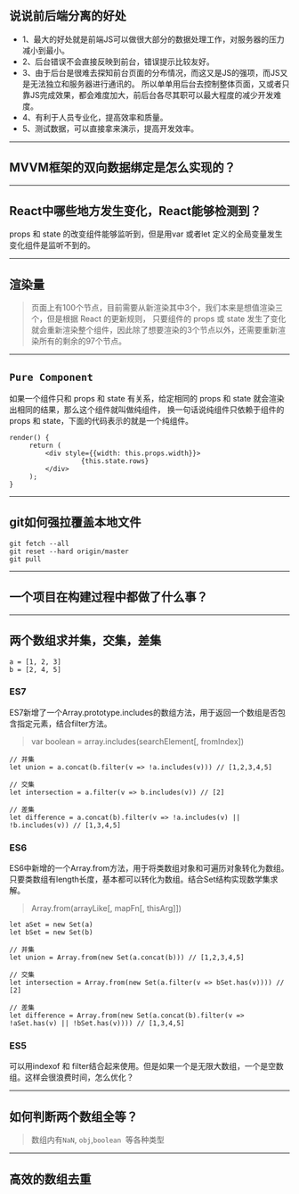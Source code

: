 ## 说说前后端分离的好处

- 1、最大的好处就是前端JS可以做很大部分的数据处理工作，对服务器的压力减小到最小。
- 2、后台错误不会直接反映到前台，错误提示比较友好。
- 3、由于后台是很难去探知前台页面的分布情况，而这又是JS的强项，而JS又是无法独立和服务器进行通讯的。
所以单单用后台去控制整体页面，又或者只靠JS完成效果，都会难度加大，前后台各尽其职可以最大程度的减少开发难度。
- 4、有利于人员专业化，提高效率和质量。
- 5、测试数据，可以直接拿来演示，提高开发效率。


- - -
## MVVM框架的双向数据绑定是怎么实现的？


- - -
## React中哪些地方发生变化，React能够检测到？
props 和 state 的改变组件能够监听到，但是用var 或者let 定义的全局变量发生变化组件是监听不到的。

- - -
## 渲染量
> 页面上有100个节点，目前需要从新渲染其中3个，我们本来是想值渲染三个，但是根据 React 的更新规则，
> 只要组件的 props 或 state 发生了变化就会重新渲染整个组件，因此除了想要渲染的3个节点以外，还需要重新渲染所有的剩余的97个节点。

- - -
## `Pure Component`

如果一个组件只和 props 和 state 有关系，给定相同的 props 和 state 就会渲染出相同的结果，那么这个组件就叫做纯组件，
换一句话说纯组件只依赖于组件的 props 和 state，下面的代码表示的就是一个纯组件。

    render() {
         return (
             <div style={{width: this.props.width}}>
                      {this.state.rows}
             </div>
         );
    }

- - -
## git如何强拉覆盖本地文件
    git fetch --all
    git reset --hard origin/master
    git pull

- - -
## 一个项目在构建过程中都做了什么事？


- - -
## 两个数组求并集，交集，差集

    a = [1, 2, 3]
    b = [2, 4, 5]

### ES7
ES7新增了一个Array.prototype.includes的数组方法，用于返回一个数组是否包含指定元素，结合filter方法。

> var boolean = array.includes(searchElement[, fromIndex])

    // 并集
    let union = a.concat(b.filter(v => !a.includes(v))) // [1,2,3,4,5]
    
    // 交集
    let intersection = a.filter(v => b.includes(v)) // [2]
    
    // 差集
    let difference = a.concat(b).filter(v => !a.includes(v) || !b.includes(v)) // [1,3,4,5]

### ES6
ES6中新增的一个Array.from方法，用于将类数组对象和可遍历对象转化为数组。只要类数组有length长度，基本都可以转化为数组。结合Set结构实现数学集求解。

> Array.from(arrayLike[, mapFn[, thisArg]])

    let aSet = new Set(a)
    let bSet = new Set(b)
    
    // 并集
    let union = Array.from(new Set(a.concat(b))) // [1,2,3,4,5]
    
    // 交集
    let intersection = Array.from(new Set(a.filter(v => bSet.has(v)))) // [2]
    
    // 差集
    let difference = Array.from(new Set(a.concat(b).filter(v => !aSet.has(v) || !bSet.has(v)))) // [1,3,4,5]

### ES5
可以用indexof 和 filter结合起来使用。但是如果一个是无限大数组，一个是空数组。这样会很浪费时间，怎么优化？

- - -
## 如何判断两个数组全等？
> 数组内有`NaN`, `obj`,`boolean`  等各种类型

- - -
## 高效的数组去重




